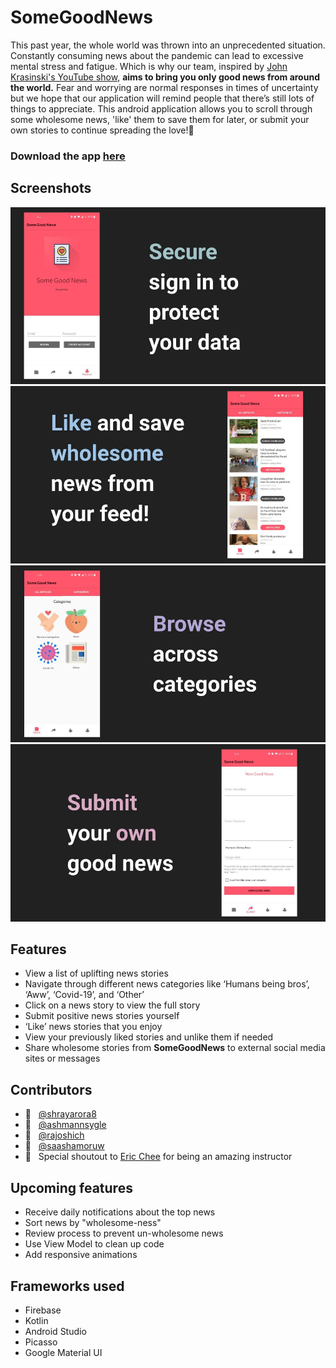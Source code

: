 # SomeGoodNews
This past year, the whole world was thrown into an unprecedented situation.
Constantly consuming news about the pandemic can lead to excessive mental stress and fatigue.
Which is why our team, inspired by [John Krasinski's YouTube show](https://www.youtube.com/channel/UCOe_y6KKvS3PdIfb9q9pGug), **aims to bring you only good news from around the world.**
Fear and worrying are normal responses in times of uncertainty but we hope that our application will remind people that there’s still lots of things to appreciate.
This android application allows you to scroll through some wholesome news, 'like' them to save them for later, or submit your own stories to continue spreading the love!:revolving_hearts:

### Download the app [here](https://github.com/shrayarora8/SomeGoodNews/raw/master/SomeGoodNews.apk)

## Screenshots
![](imgs/feature1.jpg)
![](imgs/feature2.jpg)
![](imgs/feature3.jpg)
![](imgs/feature4.jpg)

## Features
- View a list of uplifting news stories
- Navigate through different news categories like ‘Humans being bros’, ‘Aww’, ‘Covid-19’, and ‘Other’
- Click on a news story to view the full story
- Submit positive news stories yourself
- ‘Like’ news stories that you enjoy
- View your previously liked stories and unlike them if needed
- Share wholesome stories from **SomeGoodNews** to external social media sites or messages

## Contributors
- :man: &nbsp; [@shrayarora8](https://github.com/shrayarora8)
- :man: &nbsp; [@ashmannsygle](https://github.com/ashmannsyngle)
- :woman: &nbsp; [@rajoshich](https://github.com/rajoshich)
- :woman: &nbsp; [@saashamoruw](https://github.com/saashamoruw)
- :purple_heart: &nbsp; Special shoutout to [Eric Chee](https://github.com/echeeUW) for being an amazing instructor

## Upcoming features
- Receive daily notifications about the top news
- Sort news by "wholesome-ness"
- Review process to prevent un-wholesome news
- Use View Model to clean up code
- Add responsive animations

## Frameworks used
- Firebase
- Kotlin
- Android Studio
- Picasso
- Google Material UI
